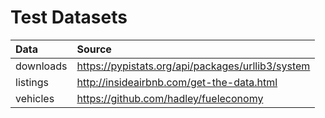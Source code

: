 Test Datasets
=============

| Data | Source |
| :--- | :----- |
| downloads | https://pypistats.org/api/packages/urllib3/system |
| listings | http://insideairbnb.com/get-the-data.html |
| vehicles | https://github.com/hadley/fueleconomy |
